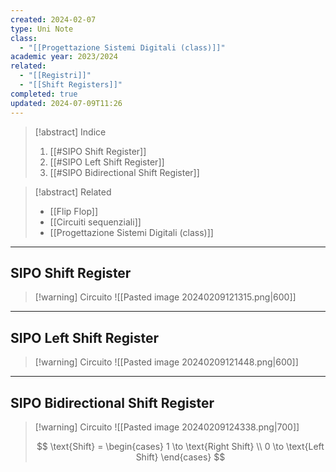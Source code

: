 ```yaml
---
created: 2024-02-07
type: Uni Note
class:
  - "[[Progettazione Sistemi Digitali (class)]]"
academic year: 2023/2024
related:
  - "[[Registri]]"
  - "[[Shift Registers]]"
completed: true
updated: 2024-07-09T11:26
---
```

>[!abstract] Indice
>1. [[#SIPO Shift Register]]
>2. [[#SIPO Left Shift Register]]
>3. [[#SIPO Bidirectional Shift Register]]

>[!abstract] Related
>- [[Flip Flop]]
>- [[Circuiti sequenziali]]
>- [[Progettazione Sistemi Digitali (class)]]

---
## SIPO Shift Register 

>[!warning] Circuito
>![[Pasted image 20240209121315.png|600]]

---
## SIPO Left Shift Register 

>[!warning] Circuito
>![[Pasted image 20240209121448.png|600]]

---
## SIPO Bidirectional Shift Register

>[!warning] Circuito
>![[Pasted image 20240209124338.png|700]]
>
>$$
>\text{Shift} = \begin{cases}
>1 \to \text{Right Shift} \\
>0 \to \text{Left Shift}
>\end{cases}
>$$
